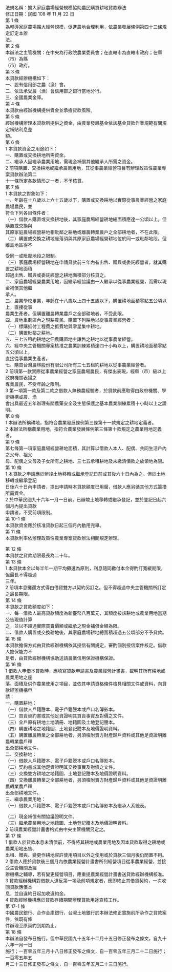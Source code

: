 法規名稱：擴大家庭農場經營規模協助農民購買耕地貸款辦法  
修正日期：民國 108 年 11 月 22 日  
第 1 條  
為輔導家庭農場擴大經營規模，促進農地合理利用，依農業發展條例第四十三條規定訂定本辦  
法。  
第 2 條  
本辦法之主管機關：在中央為行政院農業委員會；在直轄市為直轄市政府；在縣（市）為縣  
（市）政府。  
第 3 條  
本貸款經辦機構如下：  
一、設有信用部之農（漁）會。  
二、依法承受農（漁）會信用部之銀行當地分行。  
三、全國農業金庫。  
第 4 條  
本貸款由經辦機構提供資金並承擔貸款風險。  
第 5 條  
經辦機構辦理本貸款所提供之資金，由農業發展基金依該基金貸款作業規範有關規定補貼利息差  
額。  
第 6 條  
1 本貸款資金之用途如下：  
一、購置或交換耕地所需資金。  
二、繼承人因繼承農業用地，需現金補償其他繼承人所需之資金。  
2 前項購置、交換耕地或繼承農業用地，其從事農業經營項目有辦理政策性農業專案貸款辦法第二  
十一條所定各款情形之一者，不予核貸。  
第 7 條  
1 本貸款之對象如下：  
一、年齡在十八歲以上六十五歲以下，購置或交換耕地以實際從事農業經營之家庭農場農民，並  
符合下列各目條件者：  
（一）借款人購置或交換耕地後，其家庭農場經營耕地總面積應達一公頃以上。但購置或交換與  
其原家庭農場經營耕地相毗鄰之耕地或離農轉業農戶之全部耕地者，不在此限。  
（二）購置或交換之耕地座落須與其原家庭農場經營耕地位於同一或毗鄰地段。但離島地區得不  


受同一或毗鄰地段之限制。  
（三）家庭農場經營耕地在申請貸款前三年內有出售、贈與或委託經營者，就其購置之耕地面積  
超過出售、贈與或委託經營之耕地面積部分核貸之。  
二、家庭農場經營農業用地，因繼承經協議由一人繼承以從事農業經營，而需以現金補償其他繼  
承人。  
三、農業學校畢業，年齡在十八歲以上四十五歲以下，購置耕地面積零點五公頃以上，直接從事  
農業生產者。但購置離農轉業農戶之全部耕地者，不受此限。  
四、農地重劃區內之現耕農民，購置下列耕地以從事農業經營者：  
（一）標購抵付工程費之抵費地與零星集中耕地。  
（二）購置毗鄰之耕地。  
五、三七五租約耕地之佃農購置地主讓售之耕地以從事農業經營。  
六、經中央主管機關專案核准之農業訓練累積達四十小時以上，購置耕地面積零點五公頃以上，  
直接從事農業生產者。  
七、購買台灣農林股份有限公司所有三七五租約耕地以從事農業經營者。  
2 前項第一款實際從事農業經營之家庭農場農民，有傑出表現，經縣（市）級以上政府機關表揚之  
專業農民，不受年齡之限制。  
3 第一項第一款及第二款之借款人無務農經驗者，於貸款前應取得由政府機關、學術機構或農、漁  
會出具最近五年辦理有關農藥安全及生態保護之基本農業訓練累積十小時以上之證明。  
第 8 條  
1 本辦法所稱耕地，指符合農業發展條例第三條第十一款規定之耕地定義者。  
2 本辦法所稱農業用地，指符合農業發展條例第三條第十款規定之農業用地定義者。  
第 9 條  
第七條第一項家庭農場經營耕地面積，其計算以借款人本人、配偶、共同生活戶內之父母、祖父  
母、配偶之父母及子女所有之耕地、三七五承租耕地及未繳清價款之放領地為限。  
第 10 條  
1 本貸款之申請應於辦竣土地移轉或繼承登記日前或其後六十日內為之。但於土地移轉或繼承登記  
日後六十日內申請者，提出申請時本貸款額度已用罄，借款人應另循其他方式籌措所需資金。  
2 於中華民國九十六年一月一日前，已辦竣土地移轉或繼承登記，並於登記日起六個月內提出貸款  
申請者，不受前項限制。  
第 10-1 條  
本貸款資金應於核准貸款日起三個月內動用完畢。  
第 11 條  
本貸款利率依辦理政策性農業專案貸款辦法相關規定辦理。  


第 12 條  
本貸款之貸款期限最長為二十年。  
第 13 條  
1 本貸款本金以每半年一期平均攤還為原則，利息隨同繳付本金得酌訂寬緩期限，但最長不得超過  
三年。  
2 前項本息攤還方式得由借貸雙方以契約另訂之。但不得超過中央主管機關所訂定之最長期限。  
第 14 條  
本貸款之貸款額度如下：  
一、每一借款人最高貸款額度為新臺幣八百萬元，其額度按該耕地或農業用地當期公告現值計算  
之，並以不超過實際買賣價額或繼承之現金補償金額為限。  
二、借款人購置或交換耕地後，其家庭農場耕地總面積超過五公頃部分不予貸款。  
第 15 條  
本貸款擔保方式由貸款經辦機構依其授信有關規定，審酌個別授信案件核定。借款人擔保能力不  
足者，由貸款經辦機構協助送請農業信用保證機構保證。  
第 16 條  
1 借款人申借本貸款時，應填寫貸款申請書及農業經營計畫書，載明其所有耕地或農業用地之座  
落、面積及供作農業使用之項目，並依其申請資格條件檢具相關文件或資料，向貸款經辦機構申  
請：  
一、購置耕地：  
（一）借款人戶籍謄本、電子戶籍謄本或戶口名簿影本。  
（二）買賣契約書或其他足資證明其買賣事實及對價之文件。  
（三）全戶原有耕地土地清冊、地籍圖及土地登記謄本。  
（四）購置耕地之地籍圖、土地登記謄本及地價證明資料。  
（五）購置離農轉業之全部耕地者，另須檢附賣方財產歸戶資料或其他足資證明離農轉業農戶釋  
出全部耕地文件。  
二、交換耕地：  
（一）借款人戶籍謄本、電子戶籍謄本或戶口名簿影本。  
（二）契約書或其他足資證明其交換事實及對價之文件。  
（三）交換雙方耕地之地籍圖、土地登記謄本及地價證明資料。  
（四）交換離農轉業之全部耕地者，另須檢附賣方財產歸戶資料或其他足資證明離農轉業農戶釋  
出全部耕地文件。  
三、繼承農業用地：  
（一）借款人戶籍謄本、電子戶籍謄本或戶口名簿影本及繼承人系統表。  


（二）現金補償有關協議證明文件。  
（三）繼承農業用地之地籍圖、土地登記謄本及地價證明資料。  
2 前項農業經營計畫書格式由中央主管機關另定之。  
第 17 條  
1 借款人於貸款本息未清償前，不得將其耕地或農業用地及因本貸款取得之耕地或農業用地出售、  
出租、贈與、變更作耕地容許使用項目以外之使用或於貸款三個月後仍閒置不用。  
2 借款人應於貸款後三個月內依農業經營計畫書所列經營項目從事農業經營，並接受主管機關及經  
辦機構之輔導，若有變更經營項目，應重提農業經營計畫書送貸款經辦機構核准。  
3 貸款經辦機構對借款人違反第一項及前項規定者，應即終止其借貸契約，一次收回貸款應償本  
息，並自違約日起加收違約金。  
4 貸款經辦機構應於貸款存續期間辦理貸款用途查核工作。  
第 17-1 條  
中國農民銀行、合作金庫銀行、台灣土地銀行於本辦法修正實施前所承作之貸款案件，依既有條  
件辦理至原契約到期為止。  
第 18 條  
本辦法自發布日施行。但中華民國九十五年十二月十五日修正發布之條文，自九十六年一月一日  
施行；一百零五年三月十八日修正發布之條文，自一百零五年三月二十二日施行；一百零五年五  
月二十三日修正發布之條文，自一百零五年五月二十三日施行。  


